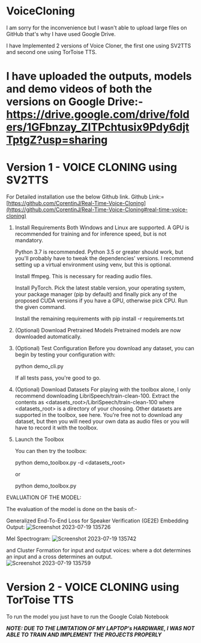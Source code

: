 # VoiceCloning

I am sorry for the inconvenience but I wasn't able to upload large files on GitHub that's why I have used Google Drive.

I have Implemented 2 versions of Voice Cloner, the first one using SV2TTS and second one using TorToise TTS.

# I have uploaded the outputs, models and demo videos of both the versions on Google Drive:- https://drive.google.com/drive/folders/1GFbnzay_ZITPchtusix9Pdy6djtTptgZ?usp=sharing

# Version 1 - VOICE CLONING using SV2TTS
   For Detailed installation use the below Github link.
   Github Link:= [https://github.com/CorentinJ/Real-Time-Voice-Cloning](https://github.com/CorentinJ/Real-Time-Voice-Cloning#real-time-voice-cloning)
1. Install Requirements
   Both Windows and Linux are supported. A GPU is recommended for training and for inference speed, but is not mandatory.

   Python 3.7 is recommended. Python 3.5 or greater should work, but you'll probably have to tweak the dependencies' versions. I recommend setting up a virtual environment using venv, but this is optional.

   Install ffmpeg. This is necessary for reading audio files.

   Install PyTorch. Pick the latest stable version, your operating system, your package manager (pip by default) and finally pick any of the proposed CUDA versions if you have a GPU, otherwise pick CPU. Run the given command.

   Install the remaining requirements with pip install -r requirements.txt

2. (Optional) Download Pretrained Models
   Pretrained models are now downloaded automatically.

3. (Optional) Test Configuration
   Before you download any dataset, you can begin by testing your configuration with:

   python demo_cli.py

   If all tests pass, you're good to go.

4. (Optional) Download Datasets
   For playing with the toolbox alone, I only recommend downloading LibriSpeech/train-clean-100. Extract the contents as <datasets_root>/LibriSpeech/train-clean-100 where <datasets_root> is a directory of your choosing. Other datasets are supported in the toolbox, see here. You're free not to download any dataset, but then you will need your own data as audio files or you will have to record it with the toolbox.

5. Launch the Toolbox
   
   You can then try the toolbox:

   python demo_toolbox.py -d <datasets_root>

   or

   python demo_toolbox.py

EVALUATION OF THE MODEL:

The evaluation of the model is done on the basis of:-  

Generalized End-To-End Loss for Speaker Verification (GE2E) Embedding Output: 
![Screenshot 2023-07-19 135726](https://github.com/KuNNaL2412/VoiceCloning/assets/94506399/158e2a77-caf4-483d-bc51-ea2e6f40388f)

Mel Spectrogram:
![Screenshot 2023-07-19 135742](https://github.com/KuNNaL2412/VoiceCloning/assets/94506399/903eff8c-5f57-4eb7-8c6f-92542a22acdf)

and Cluster Formation for input and output voices: where a dot determines an input and a cross determines an output.
![Screenshot 2023-07-19 135759](https://github.com/KuNNaL2412/VoiceCloning/assets/94506399/1fc45c52-6c71-4c44-876d-c4c7aa2a396b)


# Version 2 - VOICE CLONING using TorToise TTS

   To run the model you just have to run the Google Colab Notebook



***NOTE: DUE TO THE LIMITATION OF MY LAPTOP's HARDWARE, I WAS NOT ABLE TO TRAIN AND IMPLEMENT THE PROJECTS PROPERLY***
